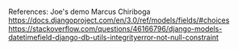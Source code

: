 References:
Joe's demo
Marcus Chiriboga
https://docs.djangoproject.com/en/3.0/ref/models/fields/#choices
https://stackoverflow.com/questions/46166796/django-models-datetimefield-django-db-utils-integrityerror-not-null-constraint